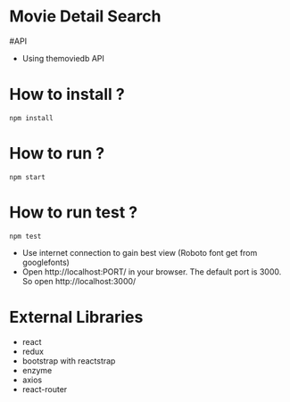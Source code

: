 # Movie Detail Search

#API
- Using themoviedb API

# How to install ? 
```
npm install
```

# How to run ?
```
npm start
```

# How to run test ?
```
npm test
```

- Use internet connection to gain best view (Roboto font get from googlefonts)
- Open http://localhost:PORT/ in your browser. The default port is 3000. So open http://localhost:3000/

# External Libraries
- react
- redux
- bootstrap with reactstrap
- enzyme
- axios
- react-router